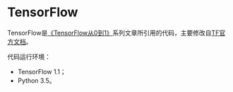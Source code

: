 # TensorFlow

TensorFlow是[《TensorFlow从0到1》](http://www.jianshu.com/p/fc4b43ca95fc)系列文章所引用的代码，主要修改自[TF官方文档](https://www.tensorflow.org/)。

代码运行环境： 

- TensorFlow 1.1；
- Python 3.5。